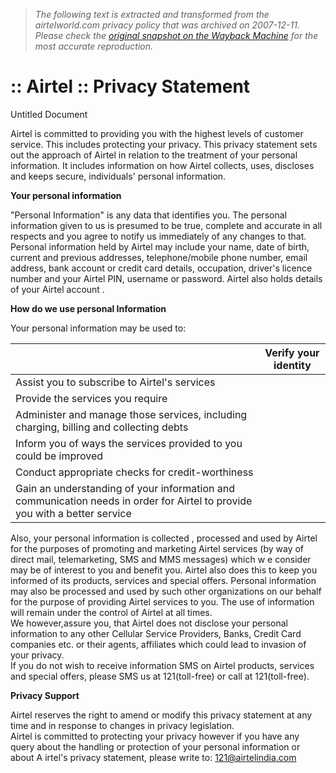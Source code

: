 > *The following text is extracted and transformed from the airtelworld.com privacy policy that was archived on 2007-12-11. Please check the [original snapshot on the Wayback Machine](https://web.archive.org/web/20071211205026id_/http%3A//www.airtelworld.com/level2_t3.aspx%3Fpath%3D0/29) for the most accurate reproduction.*

# :: Airtel :: Privacy Statement

Untitled Document

Airtel is committed to providing you with the highest levels of customer service. This includes protecting your privacy. This privacy statement sets out the approach of Airtel in relation to the treatment of your personal information. It includes information on how Airtel collects, uses, discloses and keeps secure, individuals' personal information. 

**Your personal information**

"Personal Information" is any data that identifies you. The personal information given to us is presumed to be true, complete and accurate in all respects and you agree to notify us immediately of any changes to that. Personal information held by Airtel may include your name, date of birth, current and previous addresses, telephone/mobile phone number, email address, bank account or credit card details, occupation, driver's licence number and your Airtel PIN, username or password. Airtel also holds details of your Airtel account . 

**How do we use personal Information**

Your personal information may be used to: 

|  |  Verify your identity   
---|---  
| Assist you to subscribe to Airtel's services   
| Provide the services you require   
| Administer and manage those services, including charging, billing and collecting debts   
|  Inform you of ways the services provided to you could be improved   
| Conduct appropriate checks for credit-worthiness   
| Gain an understanding of your information and communication needs in order for Airtel to provide you with a better service   
  
Also, your personal information is collected , processed and used by Airtel for the purposes of promoting and marketing Airtel services (by way of direct mail, telemarketing, SMS and MMS messages) which w e consider may be of interest to you and benefit you. Airtel also does this to keep you informed of its products, services and special offers. Personal information may also be processed and used by such other organizations on our behalf for the purpose of providing Airtel services to you. The use of information will remain under the control of Airtel at all times.  
We however,assure you, that Airtel does not disclose your personal information to any other Cellular Service Providers, Banks, Credit Card companies etc. or their agents, affiliates which could lead to invasion of your privacy.   
If you do not wish to receive information SMS on Airtel products, services and special offers, please SMS us at 121(toll-free) or call at 121(toll-free). 

**Privacy Support**

Airtel reserves the right to amend or modify this privacy statement at any time and in response to changes in privacy legislation.   
Airtel is committed to protecting your privacy however if you have any query about the handling or protection of your personal information or about A irtel's privacy statement, please write to: [121@airtelindia.com ](mailto:121@airtelindia.com)
